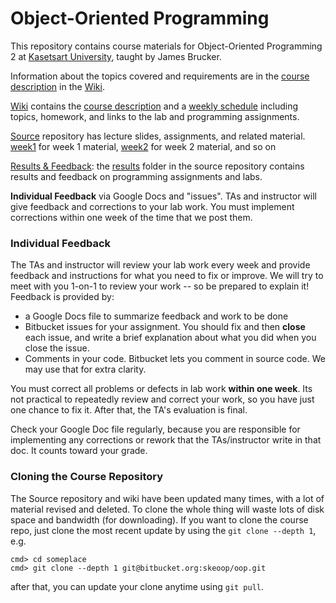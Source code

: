 # Object-Oriented Programming

This repository contains course materials for Object-Oriented Programming 2 at [Kasetsart University](http://www.ku.th), taught by James Brucker.

Information about the topics covered and requirements are in the [course description](https://bitbucket.org/skeoop/oop/wiki/About) in the [Wiki](https://bitbucket.org/skeoop/oop/wiki).

[Wiki](https://bitbucket.org/skeoop/oop/wiki) contains the [course description](https://bitbucket.org/skeoop/oop/wiki/About) and a [weekly schedule](https://bitbucket.org/skeoop/oop/wiki/Home) including topics, homework, and links to the lab and programming assignments.

[Source](https://bitbucket.org/skeoop/oop/src/master) repository has lecture slides, assignments, and related material.     
    [week1](https://bitbucket.org/skeoop/oop/src/master/week1) for week 1 material,
    [week2](https://bitbucket.org/skeoop/oop/src/master/week2) for week 2 material,
    and so on

[Results & Feedback]( https://bitbucket.org/skeoop/oop/src/master/results): the [results](https://bitbucket.org/skeoop/oop/src/master/results) folder in the source repository contains results and feedback on programming assignments and labs.

**Individual Feedback** via Google Docs and "issues". TAs and instructor will give feedback and corrections to your lab work. You must implement corrections within one week of the time that we post them.


### Individual Feedback

The TAs and instructor will review your lab work every week and provide feedback and instructions for what you need to fix or improve.  We will try to meet with you 1-on-1 to review your work -- so be prepared to explain it!  Feedback is provided by:
* a Google Docs file to summarize feedback and work to be done
* Bitbucket issues for your assignment.  You should fix and then **close** each issue, and write a brief explanation about what you did when you close the issue.
* Comments in your code. Bitbucket lets you comment in source code. We may use that for extra clarity.

You must correct all problems or defects in lab work **within one week**.  Its not practical to repeatedly review and correct your work, so you have just one chance to fix it.  After that, the TA's evaluation is final.

Check your Google Doc file regularly, because you are responsible for implementing any corrections or rework that the TAs/instructor write in that doc. It counts toward your grade.

### Cloning the Course Repository

The Source repository and wiki have been updated many times, with a lot of material revised and deleted.  To clone the whole thing will waste lots of disk space and bandwidth (for downloading).  If you want to clone the course repo, just clone the most recent update by using the ``git clone --depth 1``, e.g.

    cmd> cd someplace
    cmd> git clone --depth 1 git@bitbucket.org:skeoop/oop.git
after that, you can update your clone anytime using ``git pull``.